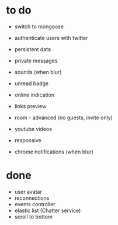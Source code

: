 to do
=====

* switch to mongoose
* authenticate users with twitter
* persistent data

* private messages
* sounds (when blur)
* unread badge

* online indication
* links preview
* room - advanced (no guests, invite only)
* youtube videos
* responsive
* chrome notifications (when blur)

done
=====

* user avatar
* reconnections
* events controller
* elastic list (Chatter service)
* scroll to bottom